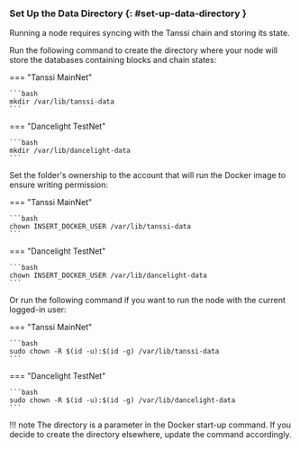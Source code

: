 ### Set Up the Data Directory {: #set-up-data-directory }

Running a node requires syncing with the Tanssi chain and storing its state.

Run the following command to create the directory where your node will store the databases containing blocks and chain states:

=== "Tanssi MainNet"

    ```bash
    mkdir /var/lib/tanssi-data
    ```

=== "Dancelight TestNet"
    
    ```bash
    mkdir /var/lib/dancelight-data
    ```

Set the folder's ownership to the account that will run the Docker image to ensure writing permission:

=== "Tanssi MainNet"

    ```bash
    chown INSERT_DOCKER_USER /var/lib/tanssi-data
    ```

=== "Dancelight TestNet"
    
    ```bash
    chown INSERT_DOCKER_USER /var/lib/dancelight-data
    ```

Or run the following command if you want to run the node with the current logged-in user:

=== "Tanssi MainNet"

    ```bash
    sudo chown -R $(id -u):$(id -g) /var/lib/tanssi-data
    ```

=== "Dancelight TestNet"
    
    ```bash
    sudo chown -R $(id -u):$(id -g) /var/lib/dancelight-data
    ```

!!! note
    The directory is a parameter in the Docker start-up command. If you decide to create the directory elsewhere, update the command accordingly.
